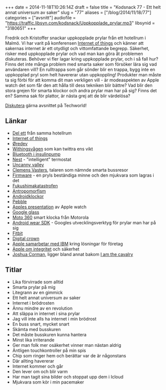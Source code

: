 +++
date = 2014-11-18T10:26:14Z
draft = false
title = "Kodsnack 77 - Ett helt annat universum av saker"
slug = "77"
aliases = ["/blog/2014/11/18/77"]
categories = ["avsnitt"]
audiofile = "https://traffic.libsyn.com/kodsnack/Uppkopplade_prylar.mp3"
libsynid = "3180651"
+++

Fredrik och Kristoffer snackar uppkopplade prylar från ett hotellrum i Malmö. Vi har varit på konferensen [Internet of things](http://www.iotconf.se) och känner att sakernas internet är ett otydligt och vittomfattande begrepp. Säkerhet, risker med uppkopplade prylar och vad man kan göra åt problemen diskuteras. Behöver vi fler lagar kring uppkopplade prylar, och i så fall hur? Finns det inte många problem med smarta saker som försöker lära sig vad användaren vill? En rulltrappa som går sönder blir en trappa, bygg inte en uppkopplad pryl som helt havererar utan uppkoppling! Produkter man måste ta sig förbi för att komma dit man verkligen vill - är modeaspekten av Apple watch det som får den att hålla till dess tekniken blir bättre? Vad blir den stora grejen för smarta klockor och andra prylar man har på sig? Finns det en? Samma sak för plattor, är nästa grej att de blir värdelösa?

[Diskutera](http://techworld.idg.se/2.2524/1.593606) gärna avsnittet på Techworld!

## Länkar ##
* [Del ett](https://kodsnack.se/76/) från samma hotellrum
* [Internet of things](http://www.iotconf.se)
* [Øredev](http://oredev.org/)
* [Withingsvågen](http://www.withings.com/eu/smart-body-analyzer.html) som kan twittra ens vikt
* [Bluetooth i insulinpump](http://www.hanselman.com/blog/HackersCanKillDiabeticsWithInsulinPumpsFromAHalfMileAwayUmNoFactsVsJournalisticFearMongering.aspx)
* [Nest](https://nest.com/thermostat/life-with-nest-thermostat/) - "intelligent" termostat
* [Uncanny valley](http://en.wikipedia.org/wiki/Uncanny_valley)
* [Clemens Vasters](http://vasters.com/clemensv/), talaren som nämnde smarta bussresor
* [Firmware](http://en.wikipedia.org/wiki/Firmware) - en pryls beständiga minne och den mjukvara som lagras i det
* [Fukushimakatastrofen](http://en.wikipedia.org/wiki/Fukushima_Daiichi_nuclear_disaster)
* [Antropomorfism](http://sv.wikipedia.org/wiki/Antropomorfism)
* [Androidklockor](http://www.androidcentral.com/best-android-wear-smartwatch)
* [Pebble](http://en.wikipedia.org/wiki/Pebble_%28watch%29)
* [Apples presentation](http://www.apple.com/live/2014-sept-event/) av Apple watch
* [Google glass](http://en.wikipedia.org/wiki/Google_Glass)
* [Moto 360](http://en.wikipedia.org/wiki/Moto_360) smart klocka från Motorola
* [Android wear SDK](https://developer.android.com/wear/index.html) - Googles utvecklingsverktyg för prylar man har på sig
* [Fitbit](http://en.wikipedia.org/wiki/Fitbit)
* [Digital crown](http://www.idownloadblog.com/2014/09/09/the-technology-behind-the-apple-watch/)
* [Apple samarbetar med IBM](http://www.apple.com/pr/library/2014/07/15Apple-and-IBM-Forge-Global-Partnership-to-Transform-Enterprise-Mobility.html) kring lösningar för företag
* [Apple om integritet](http://www.apple.com/privacy/) och säkerhet
* [Joshua Corman](https://twitter.com/joshcorman), ligger bland annat bakom [I am the cavalry](https://www.iamthecavalry.org)

## Titlar ##
* Lika förvirrade som alltid
* Smarta prylar på mig
* Litegrann av en gimmick
* Ett helt annat universum av saker
* Internet i brödrosten
* Ännu mindre av en revolution
* Att släppa in internet i sina prylar
* Jag vill inte alls ha internet i min brödrost
* En buss snart, mycket snart
* Skämta med busskuren
* Det måste busskuren kunna hantera
* Minst lika irriterande
* Ger man folk mer osäkerhet vinner man nästan aldrig
* Äntligen touchkontroller på min spis
* Chip som ringer hem och berättar var de är någonstans
* Där allting havererar
* Internet kommer och går
* Den lever om och blir varm
* Har man tagit sina bilder och stoppat upp dem i Icloud
* Mjukvara som kör i min pacemaker